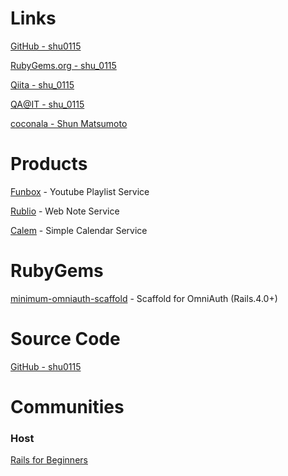 # Links

<a href="https://github.com/shu0115" target="_blank">GitHub - shu0115</a>

<a href="https://rubygems.org/profiles/shu_0115" target="_blank">RubyGems.org - shu_0115</a>

<a href="http://qiita.com/users/shu_0115" target="_blank">Qiita - shu_0115</a>

<a href="http://qa.atmarkit.co.jp/users/shu_0115" target="_blank">QA@IT - shu_0115</a>

<a href="http://coconala.com/users/47805" target="_blank">coconala - Shun Matsumoto</a>


# Products

<a href="https://funbox.herokuapp.com/" target="_blank">Funbox</a> - Youtube Playlist Service

<a href="https://rublio.herokuapp.com/" target="_blank">Rublio</a> - Web Note Service

<a href="https://calem.herokuapp.com/" target="_blank">Calem</a> - Simple Calendar Service

# RubyGems

<a href="https://rubygems.org/gems/minimum-omniauth-scaffold" target="_blank">minimum-omniauth-scaffold</a> - Scaffold for OmniAuth (Rails.4.0+)

# Source Code

<a href="https://github.com/shu0115" target="_blank">GitHub - shu0115</a>

# Communities

### Host

<a href="http://rails4beginners.github.com/home/" target="_blank">Rails for Beginners</a>
